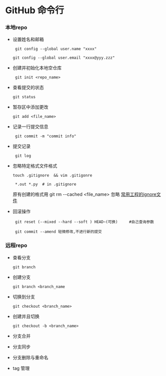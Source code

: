 # GitHub 命令行
### 本地repo

* 设置姓名和邮箱

   ``` git config --global user.name "xxxx"```

   ```git config --global user.email "xxxx@yyy.zzz"```

* 创建并初始化本地空仓库

  ``` git init <repo_name>```

* 查看提交的状态

  ```git status```

* 暂存区中添加更改

  ```git add <file_name>```

* 记录一行提交信息

  ``` git commit -m "commit info"```

* 提交记录
 
  ``` git log```

* 忽略特定格式文件格式

   ```touch .gitignore  && vim .gitigonre ```

   ``` *.out *.py  # in .gitignore```

    原有创建的格式用 git rm --cached <file_name> 忽略
    [常用工程的ignore文件](https://github.com/github/gitignore)

* 回滚操作

  ``` git reset (--mixed --hard --soft ) HEAD~(可换)     #自己查询参数```

  ``` git commit --amend 轻微修改,不进行新的提交```
  
### 远程repo
  
* 查看分支
  
    ```git branch``` 
  
* 创建分支
  
     ```git branch <branch_name```
  
* 切换到分支
  
    ```git checkout <branch_name>```
  
* 创建并且切换
  
     ```git checkout -b <branch_name>```
  
* 分支合并

* 分支同步

* 分支删除与重命名

* tag 管理
